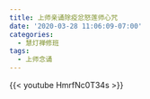```yaml
---
title: 上师亲诵除疫忿怒莲师心咒
date: '2020-03-28 11:06:09-07:00'
categories:
  - 慧灯禅修班
tags:
  - 上师念诵
---
```


{{< youtube HmrfNc0T34s >}}